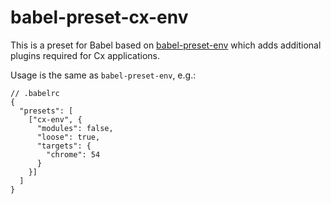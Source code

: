 # babel-preset-cx-env

This is a preset for Babel based on [babel-preset-env](https://github.com/babel/babel-preset-env)
which adds additional plugins required for Cx applications.

Usage is the same as `babel-preset-env`, e.g.:

```
// .babelrc
{
  "presets": [
    ["cx-env", {
      "modules": false,
      "loose": true,
      "targets": {
        "chrome": 54
      }
    }]
  ]
}
```